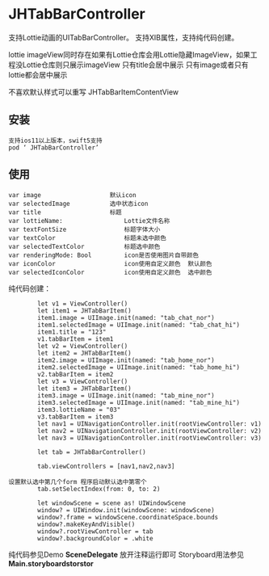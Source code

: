 # JHTabBarController
支持Lottie动画的UITabBarController。
支持XIB属性，支持纯代码创建。

lottie imageView同时存在如果有Lottie仓库会用Lottie隐藏ImageView，如果工程没Lottie仓库则只展示imageView
只有title会居中展示
只有image或者只有lottie都会居中展示

不喜欢默认样式可以重写 JHTabBarItemContentView



## 安装
```
支持ios11以上版本，swift5支持
pod ‘ JHTabBarController’
```
## 使用

```
var image  					默认icon
var selectedImage  			选中状态icon
var title  					标题
var lottieName: 				Lottie文件名称
var textFontSize				标题字体大小
var textColor					标题未选中颜色
var selectedTextColor			标题选中颜色
var renderingMode: Bool 		icon是否使用图片自带颜色
var iconColor					icon使用自定义颜色  默认颜色
var selectedIconColor			icon使用自定义颜色  选中颜色

```

纯代码创建：
```
        let v1 = ViewController()
        let item1 = JHTabBarItem()
        item1.image = UIImage.init(named: "tab_chat_nor")
        item1.selectedImage = UIImage.init(named: "tab_chat_hi")
        item1.title = "123"
        v1.tabBarItem = item1
        let v2 = ViewController()
        let item2 = JHTabBarItem()
        item2.image = UIImage.init(named: "tab_home_nor")
        item2.selectedImage = UIImage.init(named: "tab_home_hi")
        v2.tabBarItem = item2
        let v3 = ViewController()
        let item3 = JHTabBarItem()
        item3.image = UIImage.init(named: "tab_mine_nor")
        item3.selectedImage = UIImage.init(named: "tab_mine_hi")
        item3.lottieName = "03"
        v3.tabBarItem = item3
        let nav1 = UINavigationController.init(rootViewController: v1)
        let nav2 = UINavigationController.init(rootViewController: v2)
        let nav3 = UINavigationController.init(rootViewController: v3)
        
        let tab = JHTabBarController()
        
        tab.viewControllers = [nav1,nav2,nav3]

设置默认选中第几个form 程序启动默认选中第零个
        tab.setSelectIndex(from: 0, to: 2)
        
        let windowScene = scene as! UIWindowScene
        window? = UIWindow.init(windowScene: windowScene)
        window?.frame = windowScene.coordinateSpace.bounds
        window?.makeKeyAndVisible()
        window?.rootViewController = tab
        window?.backgroundColor = .white
```


纯代码参见Demo **SceneDelegate**  放开注释运行即可
 Storyboard用法参见**Main.storyboardstorstor**
